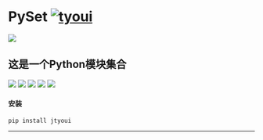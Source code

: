 # **PySet** [![tyoui](https://github.com/zhangwei0530/logo/blob/master/logo/photolog.png?raw=true)][1]

[![](https://github.com/zhangwei0530/logo/blob/master/logo/logo.png?raw=true)][1]

## 这是一个Python模块集合
[![](https://img.shields.io/badge/个人网站-jtyoui-yellow.com.svg)][1]
[![](https://img.shields.io/badge/Python-3.6-green.svg)]()
[![](https://img.shields.io/badge/BlogWeb-Tyoui-bule.svg)][1]
[![](https://img.shields.io/badge/Email-jtyoui@qq.com-red.svg)]()
[![](https://img.shields.io/badge/项目-jtyoui-black.svg)]()


#### 安装
    pip install jtyoui

***
[1]: https://www.jtyoui.com
